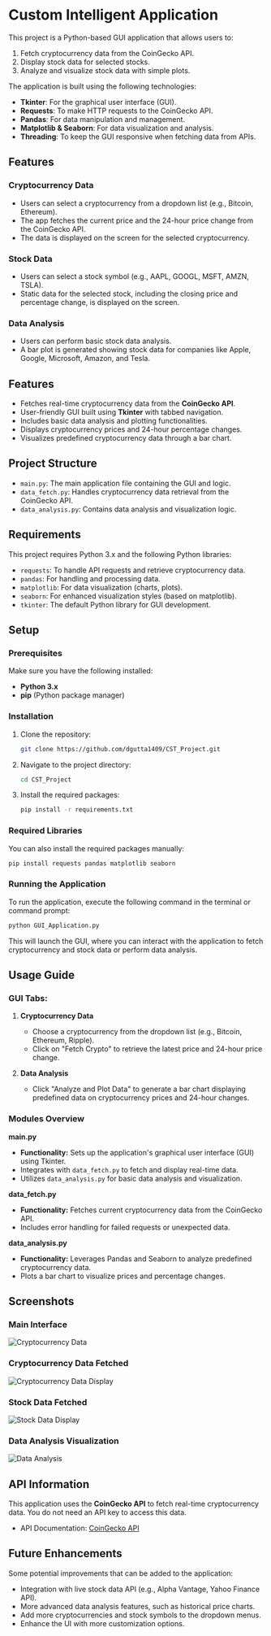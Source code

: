 # Custom Intelligent Application

This project is a Python-based GUI application that allows users to:

1. Fetch cryptocurrency data from the CoinGecko API.
2. Display stock data for selected stocks.
3. Analyze and visualize stock data with simple plots.

The application is built using the following technologies:
- **Tkinter**: For the graphical user interface (GUI).
- **Requests**: To make HTTP requests to the CoinGecko API.
- **Pandas**: For data manipulation and management.
- **Matplotlib & Seaborn**: For data visualization and analysis.
- **Threading**: To keep the GUI responsive when fetching data from APIs.

## Features

### Cryptocurrency Data
- Users can select a cryptocurrency from a dropdown list (e.g., Bitcoin, Ethereum).
- The app fetches the current price and the 24-hour price change from the CoinGecko API.
- The data is displayed on the screen for the selected cryptocurrency.

### Stock Data
- Users can select a stock symbol (e.g., AAPL, GOOGL, MSFT, AMZN, TSLA).
- Static data for the selected stock, including the closing price and percentage change, is displayed on the screen.

### Data Analysis
- Users can perform basic stock data analysis.
- A bar plot is generated showing stock data for companies like Apple, Google, Microsoft, Amazon, and Tesla.

## Features
- Fetches real-time cryptocurrency data from the **CoinGecko API**.
- User-friendly GUI built using **Tkinter** with tabbed navigation.
- Includes basic data analysis and plotting functionalities.
- Displays cryptocurrency prices and 24-hour percentage changes.
- Visualizes predefined cryptocurrency data through a bar chart.

## Project Structure
- `main.py`: The main application file containing the GUI and logic.
- `data_fetch.py`: Handles cryptocurrency data retrieval from the CoinGecko API.
- `data_analysis.py`: Contains data analysis and visualization logic.
  
## Requirements
This project requires Python 3.x and the following Python libraries:
- `requests`: To handle API requests and retrieve cryptocurrency data.
- `pandas`: For handling and processing data.
- `matplotlib`: For data visualization (charts, plots).
- `seaborn`: For enhanced visualization styles (based on matplotlib).
- `tkinter`: The default Python library for GUI development.

## Setup

### Prerequisites
Make sure you have the following installed:
- **Python 3.x**
- **pip** (Python package manager)

### Installation

1. Clone the repository:
   ```bash
   git clone https://github.com/dgutta1409/CST_Project.git
   ```

2. Navigate to the project directory:
   ```bash
   cd CST_Project
   ```

3. Install the required packages:
   ```bash
   pip install -r requirements.txt
   ```

### Required Libraries
You can also install the required packages manually:
```bash
pip install requests pandas matplotlib seaborn
```

### Running the Application

To run the application, execute the following command in the terminal or command prompt:

```bash
python GUI_Application.py
```

This will launch the GUI, where you can interact with the application to fetch cryptocurrency and stock data or perform data analysis.

## Usage Guide

### GUI Tabs:
1. **Cryptocurrency Data**
   - Choose a cryptocurrency from the dropdown list (e.g., Bitcoin, Ethereum, Ripple).
   - Click on "Fetch Crypto" to retrieve the latest price and 24-hour price change.

2. **Data Analysis**
   - Click "Analyze and Plot Data" to generate a bar chart displaying predefined data on cryptocurrency prices and 24-hour changes.

### Modules Overview

**main.py**
- **Functionality:** Sets up the application's graphical user interface (GUI) using Tkinter.
- Integrates with `data_fetch.py` to fetch and display real-time data.
- Utilizes `data_analysis.py` for basic data analysis and visualization.

**data_fetch.py**
- **Functionality:** Fetches current cryptocurrency data from the CoinGecko API.
- Includes error handling for failed requests or unexpected data.

**data_analysis.py**
- **Functionality:** Leverages Pandas and Seaborn to analyze predefined cryptocurrency data.
- Plots a bar chart to visualize prices and percentage changes.

## Screenshots
### Main Interface
![Cryptocurrency Data](screenshot1.jpg)
### Cryptocurrency Data Fetched
![Cryptocurrency Data Display](screenshot2.jpg)
### Stock Data Fetched
![Stock Data Display](screenshot3.jpg)
### Data Analysis Visualization
![Data Analysis](screenshot4.jpg)


## API Information

This application uses the **CoinGecko API** to fetch real-time cryptocurrency data. You do not need an API key to access this data.

- API Documentation: [CoinGecko API](https://www.coingecko.com/en/api)

## Future Enhancements

Some potential improvements that can be added to the application:
- Integration with live stock data API (e.g., Alpha Vantage, Yahoo Finance API).
- More advanced data analysis features, such as historical price charts.
- Add more cryptocurrencies and stock symbols to the dropdown menus.
- Enhance the UI with more customization options.
